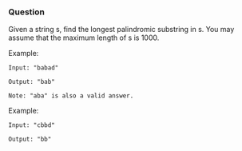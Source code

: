 ### Question

Given a string s, find the longest palindromic substring in s. You may assume that the maximum length of s is 1000.

Example:
```
Input: "babad"

Output: "bab"

Note: "aba" is also a valid answer.

```
Example:
```
Input: "cbbd"

Output: "bb"
```
